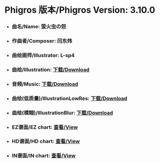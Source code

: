 
# Phigros 版本/Phigros Version:  3.10.0

- ### __曲名/Name:  萤火虫の怨__

- ### __作曲者/Composer:  闫东炜__

- ### __曲绘画师/Illustrator:  L-sp4__

- ### __曲绘/Illustration:  [下载/Download](https://github.com/Po6647A/WebAssests/releases/download/3.10.0/938.png)__

- ### __音频/Music:  [下载/Download](https://github.com/Po6647A/WebAssests/releases/download/3.10.0/1854.ogg)__

- ### __曲绘(低质量)/IllustrationLowRes:  [下载/Download](https://github.com/Po6647A/WebAssests/releases/download/3.10.0/1430.png)__

- ### __曲绘(模糊)/IllustrationBlur:  [下载/Download](https://github.com/Po6647A/WebAssests/releases/download/3.10.0/0)__


- ### __EZ谱面/EZ chart:  [查看/View](./EZ.json/index.html)__

- ### __HD谱面/HD chart:  [查看/View](./HD.json/index.html)__

- ### __IN谱面/IN chart:  [查看/View](./IN.json/index.html)__
